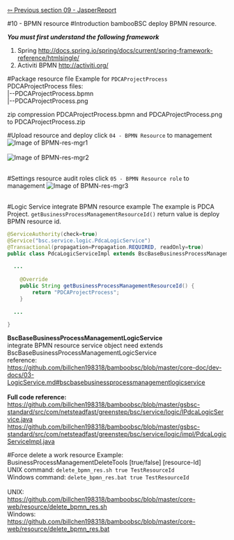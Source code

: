 <a href="https://github.com/billchen198318/bamboobsc/blob/master/core-doc/dev-docs/09-JasperReport.md"> ⇦ Previous section 09 - JasperReport</a>


#10 - BPMN resource
#Introduction
bambooBSC deploy BPMN resource.<br>


***You must first understand the following framework***<br/>
1. Spring http://docs.spring.io/spring/docs/current/spring-framework-reference/htmlsingle/<br/>
2. Activiti BPMN http://activiti.org/<br/>


#Package resource file
Example for `PDCAProjectProcess` <br/>
PDCAProjectProcess files:<br/>
|--PDCAProjectProcess.bpmn<br/>
|--PDCAProjectProcess.png<br/>

zip compression PDCAProjectProcess.bpmn and PDCAProjectProcess.png to PDCAProjectProcess.zip

#Upload resource and deploy
click `04 - BPMN Resource` to management
![Image of BPMN-res-mgr1](https://raw.githubusercontent.com/billchen198318/bamboobsc/master/core-doc/dev-docs/pics/10-001.png)
<br/>
<br/>
![Image of BPMN-res-mgr2](https://raw.githubusercontent.com/billchen198318/bamboobsc/master/core-doc/dev-docs/pics/10-002.png)
<br/>
<br/>


#Settings resource audit roles
click `05 - BPMN Resource role` to management
![Image of BPMN-res-mgr3](https://raw.githubusercontent.com/billchen198318/bamboobsc/master/core-doc/dev-docs/pics/10-003.png)
<br/>
<br/>

#Logic Service integrate BPMN resource example
The example is PDCA Project. `getBusinessProcessManagementResourceId()` return value is deploy BPMN resource id.
```JAVA
@ServiceAuthority(check=true)
@Service("bsc.service.logic.PdcaLogicService")
@Transactional(propagation=Propagation.REQUIRED, readOnly=true)
public class PdcaLogicServiceImpl extends BscBaseBusinessProcessManagementLogicService implements IPdcaLogicService {
  
  ...
  
	@Override
	public String getBusinessProcessManagementResourceId() {
		return "PDCAProjectProcess";
	}	  
  
  ...
  
}
```

**BscBaseBusinessProcessManagementLogicService**<br/>
integrate BPMN resource service object need extends BscBaseBusinessProcessManagementLogicService<br/>
reference:<br/>
https://github.com/billchen198318/bamboobsc/blob/master/core-doc/dev-docs/03-LogicService.md#bscbasebusinessprocessmanagementlogicservice
<br/>
<br/>
**Full code reference:**
<br/>
https://github.com/billchen198318/bamboobsc/blob/master/gsbsc-standard/src/com/netsteadfast/greenstep/bsc/service/logic/IPdcaLogicService.java<br/>
https://github.com/billchen198318/bamboobsc/blob/master/gsbsc-standard/src/com/netsteadfast/greenstep/bsc/service/logic/impl/PdcaLogicServiceImpl.java

#Force delete a work resource
Example:<br/>
BusinessProcessManagementDeleteTools [true/false] [resource-Id]<br/>
UNIX command: `delete_bpmn_res.sh true TestResourceId`<br/>
Windows command: `delete_bpmn_res.bat true TestResourceId`
<br/>
<br/>
UNIX:<br/>
https://github.com/billchen198318/bamboobsc/blob/master/core-web/resource/delete_bpmn_res.sh<br/>
Windows:<br/>
https://github.com/billchen198318/bamboobsc/blob/master/core-web/resource/delete_bpmn_res.bat<br/>
